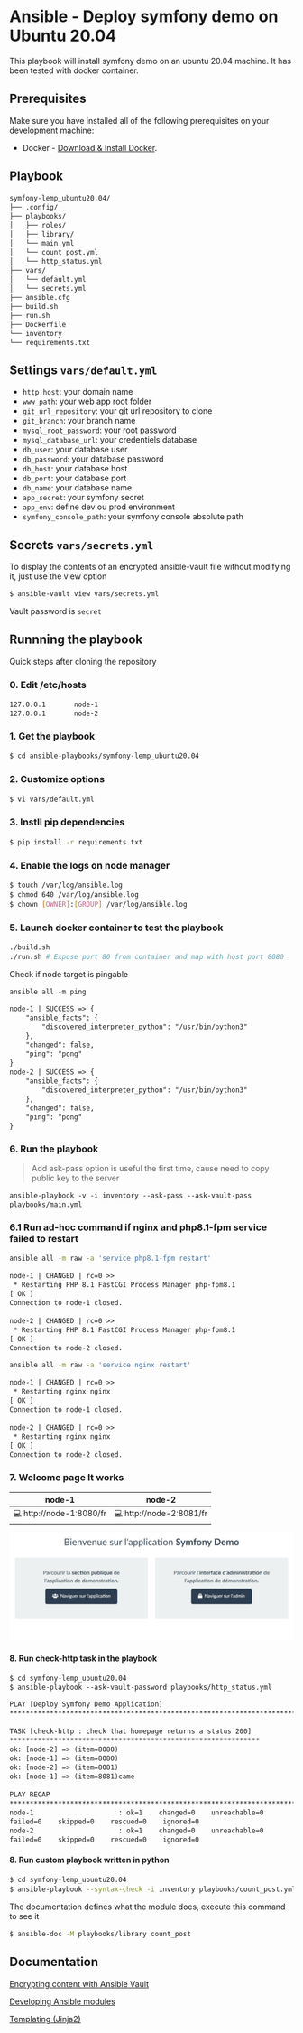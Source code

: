 # Ansible - Deploy symfony demo on Ubuntu 20.04

This playbook will install symfony demo on an ubuntu 20.04 machine. It has been tested with docker container.

## Prerequisites
Make sure you have installed all of the following prerequisites on your development machine:
* Docker - [Download & Install Docker](https://docs.docker.com/engine/install/). 

## Playbook
```
symfony-lemp_ubuntu20.04/
├── .config/
├── playbooks/
│   ├── roles/
│   ├── library/
│   └── main.yml
│   └── count_post.yml
│   └── http_status.yml
├── vars/
│   └── default.yml
│   └── secrets.yml
├── ansible.cfg
├── build.sh
├── run.sh
├── Dockerfile
└── inventory
└── requirements.txt
```

## Settings  `vars/default.yml`

- `http_host`: your domain name
- `www_path`: your web app root folder 
- `git_url_repository`: your git url repository to clone
- `git_branch`: your branch name
- `mysql_root_password`: your root password
- `mysql_database_url`: your credentiels database
- `db_user`: your database user
- `db_password`: your database password
- `db_host`: your database host
- `db_port`: your database port
- `db_name`: your database name
- `app_secret`: your symfony secret
- `app_env`: define dev ou prod environment
- `symfony_console_path`: your symfony console absolute path

## Secrets `vars/secrets.yml`

To display the contents of an encrypted ansible-vault file without modifying it, just use the view option

```bash
$ ansible-vault view vars/secrets.yml
```
Vault password is `secret`

## Runnning the playbook
Quick steps after cloning the repository

### 0. Edit /etc/hosts
```
127.0.0.1       node-1
127.0.0.1       node-2
```

### 1. Get the playbook

```bash
$ cd ansible-playbooks/symfony-lemp_ubuntu20.04
```

### 2. Customize options
```bash
$ vi vars/default.yml
```

### 3. Instll pip dependencies
```bash
$ pip install -r requirements.txt
```

### 4. Enable the logs on node manager
```bash
$ touch /var/log/ansible.log 
$ chmod 640 /var/log/ansible.log
$ chown [OWNER]:[GROUP] /var/log/ansible.log
```

### 5. Launch docker container to test the playbook
```bash
./build.sh
./run.sh # Expose port 80 from container and map with host port 8080
```
Check if node target is pingable
```
ansible all -m ping
```

```
node-1 | SUCCESS => {
    "ansible_facts": {
        "discovered_interpreter_python": "/usr/bin/python3"
    },
    "changed": false,
    "ping": "pong"
}
node-2 | SUCCESS => {
    "ansible_facts": {
        "discovered_interpreter_python": "/usr/bin/python3"
    },
    "changed": false,
    "ping": "pong"
}
```

### 6. Run the playbook
> Add ask-pass option is useful the first time, cause need to copy public key to the server
```command
ansible-playbook -v -i inventory --ask-pass --ask-vault-pass playbooks/main.yml
```

### 6.1 Run ad-hoc command if nginx and php8.1-fpm service failed to restart
```bash
ansible all -m raw -a 'service php8.1-fpm restart'
```  

```
node-1 | CHANGED | rc=0 >>
 * Restarting PHP 8.1 FastCGI Process Manager php-fpm8.1                 [ OK ] 
Connection to node-1 closed.

node-2 | CHANGED | rc=0 >>
 * Restarting PHP 8.1 FastCGI Process Manager php-fpm8.1                 [ OK ] 
Connection to node-2 closed.
```

```bash
ansible all -m raw -a 'service nginx restart'
```

```
node-1 | CHANGED | rc=0 >>
 * Restarting nginx nginx                                                [ OK ] 
Connection to node-1 closed.

node-2 | CHANGED | rc=0 >>
 * Restarting nginx nginx                                                [ OK ] 
Connection to node-2 closed.
```

### 7. Welcome page It works

| node-1                     | node-2                    |
-----------------------------|---------------------------|
|💻 http://node-1:8080/fr | 💻 http://node-2:8081/fr|

![screenshot](images/homepage_symfony_demo.jpg)

#### 8. Run check-http task in the playbook

```
$ cd symfony-lemp_ubuntu20.04
$ ansible-playbook --ask-vault-password playbooks/http_status.yml 
```

```
PLAY [Deploy Symfony Demo Application] ************************************************************************************

TASK [check-http : check that homepage returns a status 200] **************************************************************
ok: [node-2] => (item=8080)
ok: [node-1] => (item=8080)
ok: [node-2] => (item=8081)
ok: [node-1] => (item=8081)came

PLAY RECAP ****************************************************************************************************************
node-1                     : ok=1    changed=0    unreachable=0    failed=0    skipped=0    rescued=0    ignored=0   
node-2                     : ok=1    changed=0    unreachable=0    failed=0    skipped=0    rescued=0    ignored=0   
```

#### 8. Run custom playbook written in python

```bash
$ cd symfony-lemp_ubuntu20.04
$ ansible-playbook --syntax-check -i inventory playbooks/count_post.yml --ask-vault-pass
```

The documentation defines what the module does, execute this command to see it

```bash
$ ansible-doc -M playbooks/library count_post
```

## Documentation

[Encrypting content with Ansible Vault](https://docs.ansible.com/ansible/latest/user_guide/vault.html)

[Developing Ansible modules](https://docs.ansible.com/ansible/latest/dev_guide/developing_modules_general.html)

[Templating (Jinja2)](https://docs.ansible.com/ansible/latest/user_guide/playbooks_templating.html)